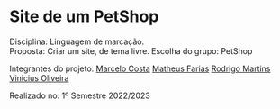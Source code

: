 # Site de um PetShop
Disciplina: Linguagem de marcação.<br>
Proposta: Criar um site, de tema livre. Escolha do grupo: PetShop<br>

Integrantes do projeto:
<a href="https://github.com/marcellu-s">Marcelo Costa</a>
<a href="https://github.com/MatthewsTomts">Matheus Farias</a>
<a href="https://github.com/Rodrigo-Martins-Mateus">Rodrigo Martins</a>
<a href="https://github.com/VerNancio">Vinicius Oliveira</a>

Realizado no: 1º Semestre 2022/2023
